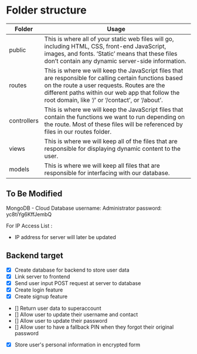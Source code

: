 # Folder structure
Folder | Usage
------------ | ------------
public | This is where all of your static web files will go, including HTML, CSS, front-end JavaScript, images, and fonts. ‘Static’ means that these files don’t contain any dynamic server-side information.
routes | This is where we will keep the JavaScript files that are responsible for calling certain functions based on the route a user requests. Routes are the different paths within our web app that follow the root domain, like ‘/’ or ‘/contact’, or ‘/about’.
controllers | This is where we will keep the JavaScript files that contain the functions we want to run depending on the route. Most of these files will be referenced by files in our routes folder.
views | This is where we will keep all of the files that are responsible for displaying dynamic content to the user.
models | This is where we will keep all files that are responsible for interfacing with our database.


## To Be Modified
MongoDB - Cloud Database
username: Administrator
password: yc8tiYg6KffJembQ

For IP Access List : 
* IP address for server will later be updated

## Backend target
- [x] Create database for backend to store user data
- [x] Link server to frontend
- [x] Send user input POST request at server to database
- [x] Create login feature
- [x] Create signup feature
- [] Return user data to superaccount
- [] Allow user to update their username and contact
- [] Allow user to update their password
- [] Allow user to have a fallback PIN when they forgot their original password
- [x] Store user's personal information in encrypted form 